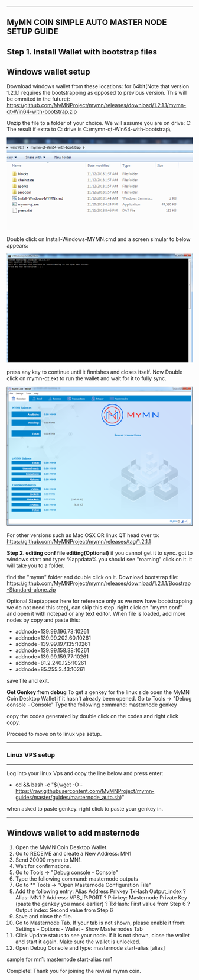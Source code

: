 ----------------------------------------------------
MyMN COIN SIMPLE AUTO MASTER NODE SETUP GUIDE 
----------------------------------------------------

**Step 1. Install Wallet with bootstrap files**
-----------------------------
Windows wallet setup
-----------------------------

Download windows wallet from these locations:
for 64bit(Note that version 1.2.1.1 requires the bootstrapping as opposed to previous version. This will be ommited in the future):
https://github.com/MyMNProject/mymn/releases/download/1.2.1.1/mymn-qt-Win64-with-bootstrap.zip

Unzip the file to a folder of your choice. We will assume you are on drive: C:\
The result if extra to C: drive is C:\mymn-qt-Win64-with-bootstrap\

![Alt text](https://raw.githubusercontent.com/MyMNProject/mymn-guides/master/images/folder.png "Unzip Content")

Double click on Install-Windows-MYMN.cmd and a screen simular to below appears:

![Alt text](https://raw.githubusercontent.com/MyMNProject/mymn-guides/master/images/install.png "Boostrap install")

press any key to continue until it finnishes and closes itself.
Now Double click on mymn-qt.ext to run the wallet and wait for it to fully sync.

![Alt text](https://raw.githubusercontent.com/MyMNProject/mymn-guides/master/images/wallet.png "Wallet synced")

For other versions such as Mac OSX OR linux QT head over to:
https://github.com/MyMNProject/mymn/releases/tag/1.2.1.1

**Step 2. editing conf file editing(Optional)**
 if you cannot get it to sync. got to windows start and type:
%appdata% 
you should see "roaming" click on it. it will take you to a folder.

find the "mymn" folder and double click on it.
Download bootstrap file: 
    https://github.com/MyMNProject/mymn/releases/download/1.2.1.1/Boostrap-Standard-alone.zip

Optional Step(appear here for reference only as we now have bootstrapping we do not need this step), can skip this step.
right click on "mymn.conf" and open it with notepad or any text editor.
When file is loaded, add more nodes by copy and paste this:

* addnode=139.99.196.73:10261
* addnode=139.99.202.60:10261
* addnode=139.99.197.135:10261
* addnode=139.99.158.38:10261
* addnode=139.99.159.77:10261
* addnode=81.2.240.125:10261
* addnode=85.255.3.43:10261

save file and exit.



**Get Genkey from debug**
To get a genkey for the linux side open the MyMN Coin Desktop Wallet if it hasn't already been opened. 
Go to Tools -> "Debug console - Console" 
Type the following command: masternode genkey

copy the codes generated by double click on the codes and right click copy.

Proceed to move on to linux vps setup.

-----------------------
### Linux VPS setup
----------------------

Log into your linux Vps and copy the line below and press enter:

* cd && bash -c "$(wget -O - https://raw.githubusercontent.com/MyMNProject/mymn-guides/master/guides/masternode_auto.sh)"

when asked to paste genkey. right click to paste your genkey in.

---------------------------------
Windows wallet to add masternode 
---------------------------------

1.   Open the MyMN Coin Desktop Wallet. 
2.   Go to RECEIVE and create a New Address: MN1 
3.   Send 20000 mymn to MN1. 
4.   Wait for confirmations. 
5.   Go to Tools -> "Debug console - Console" 
6.   Type the following command: masternode outputs 
7.   Go to ** Tools -> "Open Masternode Configuration File" 
8.   Add the following entry: 
Alias Address Privkey TxHash Output_index 
?  Alias: MN1 
?  Address: VPS_IP:PORT 
?  Privkey: Masternode Private Key (paste the genkey you made earlier)
?  TxHash: First value from Step 6 
?  Output index: Second value from Step 6 
9.   Save and close the file. 
10.   Go to Masternode Tab. If your tab is not shown, please enable it 
from: Settings - Options - Wallet - Show Masternodes Tab 
11.   Click Update status to see your node. If it is not shown, close the wallet and 
start it again. Make sure the wallet is unlocked. 
12.   Open Debug Console and type: 
masternode start-alias [alias] 

sample for mn1:
masternode start-alias mn1

Complete! Thank you for joining the revival mymn coin.

 
